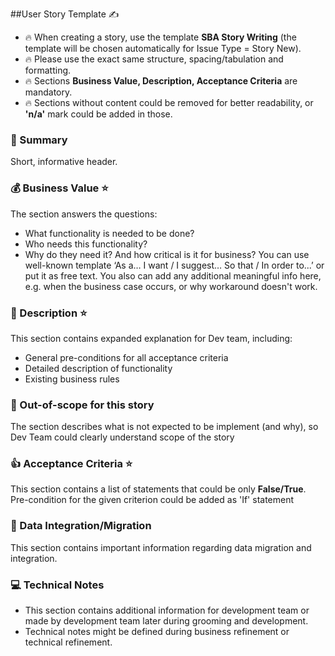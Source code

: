 ##User Story Template ✍
- 🔥 When creating a story, use the template **SBA Story Writing** (the template will be chosen automatically for Issue Type = Story New).
- 🔥 Please use the exact same structure, spacing/tabulation and formatting.
- 🔥 Sections **Business Value, Description, Acceptance Criteria** are mandatory.
- 🔥 Sections without content could be removed for better readability, or **'n/a'** mark could be added in those.

### 💬 Summary 
Short, informative header.
### 💰 Business Value ⭐
The section answers the questions:
- What functionality is needed to be done?
- Who needs this functionality?
- Why do they need it? And how critical is it for business?
You can use well-known template ‘As a… I want / I suggest… So that / In order to...’ or put it as free text. You also can add any additional meaningful info here, e.g. when the business case occurs, or why workaround doesn't work.
### 📝 Description ⭐
This section contains expanded explanation for Dev team, including:
- General pre-conditions for all acceptance criteria
- Detailed description of functionality
- Existing business rules
### 🥡 Out-of-scope for this story
The section describes what is not expected to be implement (and why), so Dev Team could clearly understand scope of the story
### 👍 Acceptance Criteria ⭐
This section contains a list of statements that could be only **False/True**. Pre-condition for the given criterion could be added as 'If' statement
### 💾 Data Integration/Migration
This section contains important information regarding data migration and integration.
### 💻 Technical Notes
- This section contains additional information for development team or made by development team later during grooming and development.
- Technical notes might be defined during business refinement or technical refinement. 
